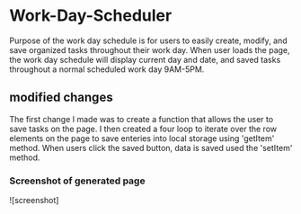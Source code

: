 # Work-Day-Scheduler
Purpose of the work day schedule is for users to easily create, modify, and save organized tasks throughout their work day. When user loads the page, the work day schedule will display current day and date, and saved tasks throughout a normal scheduled work day 9AM-5PM.  

## modified changes
The first change I made was to create a function that allows the user to save tasks on the page. I then created a four loop to iterate over the row elements on the page to save enteries into local storage using 'getItem' method. When users click the saved button, data is saved used the 'setItem' method.

### Screenshot of generated page 

![screenshot]